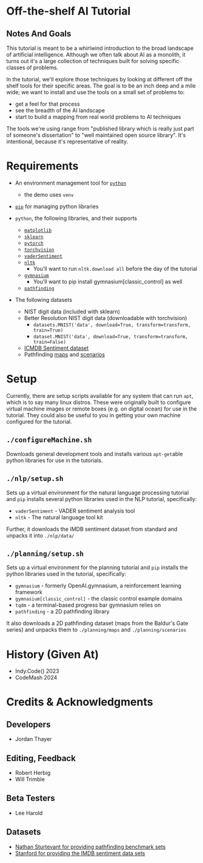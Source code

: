 # Off-the-shelf AI Tutorial

## Notes And Goals

This tutorial is meant to be a whirlwind introduction to the broad
landscape of artificial intelligence.  Although we often talk about AI
as a monolith, it turns out it's a large collection of techniques
built for solving specific classes of problems.

In the tutorial, we'll explore those techniques by looking at
different off the shelf tools for their specific areas.  The goal is
to be an inch deep and a mile wide; we want to install and use the
tools on a small set of problems to:

* get a feel for that process
* see the breadth of the AI landscape
* start to build a mapping from real world problems to AI techniques

The tools we're using range from "published library which is really
just part of someone's dissertation" to "well maintained open source
library". It's intentional, because it's representative of reality.

# Requirements

* An environment management tool for [`python`](https://python.org)
  * the demo uses `venv`
* [`pip`](https://pypi.org/project/pip) for managing python libraries
* `python`, the following libraries, and their supports
  * [`matplotlib`](https://matplotlib.org/)
  * [`sklearn`](https://scikit-learn.org/stable/)
  * [`pytorch`](https://pytorch.org/)
  * [`torchvision`](https://pytorch.org/vision/)
  * [`vaderSentiment`](https://pypi.org/project/vaderSentiment/)
  * [`nltk`](https://www.nltk.org/)
    * You'll want to run `nltk.download all` before the day of the tutorial
  * [`gymnasium`](https://gymnasium.farama.org/index.html)
    * You'll want to pip install gymnasium[classic_control] as well
  * [`pathfinding`](https://pypi.org/project/pathfinding/)

* The following datasets
  * NIST digit data (included with sklearn)
  * Better Resolution NIST digit data (downloadable with torchvision)
    * `datasets.MNIST('data', download=True, transform=transform, train=True)`
    * `dataset.MNIST('data', download=True, transform=transform, train=False)`
  * [ICMDB Sentiment dataset](https://ai.stanford.edu/~amaas/data/sentiment/aclImdb_v1.tar.gz)
  * Pathfinding [maps](https://movingai.com/benchmarks/bgmaps/bgmaps-map.zip) and [scenarios](https://movingai.com/benchmarks/bgmaps/bgmaps-scen.zip)
  
  
# Setup

Currently, there are setup scripts available for any system that can
run `apt`, which is to say many linux distros.  These were originally
built to configure virtual machine images or remote boxes (e.g. on
digital ocean) for use in the tutorial.  They could also be useful to
you in getting your own machine configured for the tutorial.

## `./configureMachine.sh`

Downloads general development tools and installs various `apt-get`able
python libraries for use in the tutorials.

## `./nlp/setup.sh`

Sets up a virtual environment for the natural language processing
tutorial and `pip` installs several python libraries used in the NLP
tutorial, specifically:

* `vaderSentiment` - VADER sentiment analysis tool
* `nltk` - The natural language tool kit

Further, it downloads the IMDB sentiment dataset from standard and
unpacks it into `./nlp/data/`

## `./planning/setup.sh`

Sets up a virtual environment for the planning tutorial and `pip`
installs the python libraries used in the tutorial, specifically:

* `gymnasium` - formerly OpenAI.gymnasium, a reinforcement learning framework
* `gymnasium[classic_control]` - the classic control example domains
* `tqdm` - a terminal-based progress bar gymnasium relies on
* `pathfinding` - a 2D pathfinding library

It also downloads a 2D pathfinding dataset (maps from the Baldur's Gate
series) and unpacks them to `./planning/maps` and
`./planning/scenarios`


# History (Given At)

* Indy.Code() 2023
* CodeMash 2024

# Credits & Acknowledgments

## Developers

* Jordan Thayer

## Editing, Feedback

* Robert Herbig
* Will Trimble

## Beta Testers

* Lee Harold

## Datasets

* [Nathan Sturtevant for providing pathfinding benchmark sets](https://movingai.com/benchmarks/grids.html)
* [Stanford for providing the IMDB sentiment data sets](https://ai.stanford.edu/~amaas/data/sentiment/aclImdb_v1.tar.gz)
